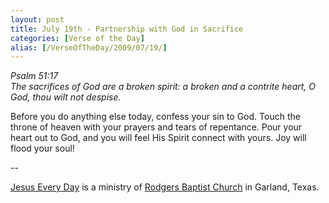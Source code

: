 ```yaml
---
layout: post
title: July 19th - Partnership with God in Sacrifice
categories: [Verse of the Day]
alias: [/VerseOfTheDay/2009/07/19/]
---
```


_Psalm 51:17  
The sacrifices of God are a broken spirit: a broken and a contrite
heart, O God, thou wilt not despise._

Before you do anything else today, confess your sin to God. Touch
the throne of heaven with your prayers and tears of repentance. Pour
your heart out to God, and you will feel His Spirit connect with
yours. Joy will flood your soul!

 --

<a href=http://jesuseveryday.net>Jesus Every Day</a> is a ministry of <a href=http://rodgersbaptist.net>Rodgers Baptist Church</a> in Garland, Texas.
